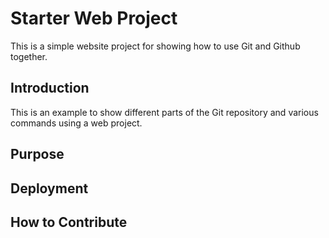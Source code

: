 # Starter Web Project

This is a simple website project for showing how to use Git and Github together.

## Introduction

This is an example to show different parts of the Git repository and various commands using a web project.

## Purpose


## Deployment


## How to Contribute